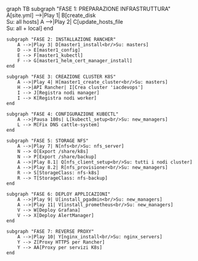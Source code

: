 graph TB
    subgraph "FASE 1: PREPARAZIONE INFRASTRUTTURA"
        A[site.yml] -->|Play 1| B[create_disk<br/>Su: all hosts]
        A -->|Play 2| C[update_hosts_file<br/>Su: all + local]
    end
    
    subgraph "FASE 2: INSTALLAZIONE RANCHER"
        A -->|Play 3| D[master1_install<br/>Su: masters]
        D --> E[master1_config]
        E --> F[master1_kubectl]
        F --> G[master1_helm_cert_manager_install]
    end
    
    subgraph "FASE 3: CREAZIONE CLUSTER K8S"
        A -->|Play 4| H[master1_create_cluster<br/>Su: masters]
        H -->|API Rancher| I[Crea cluster 'iacdevops']
        I --> J[Registra nodi manager]
        I --> K[Registra nodi worker]
    end
    
    subgraph "FASE 4: CONFIGURAZIONE KUBECTL"
        A -->|Pausa 180s| L[kubectl_setup<br/>Su: new_managers]
        L --> M[Fix DNS cattle-system]
    end
    
    subgraph "FASE 5: STORAGE NFS"
        A -->|Play 7| N[nfs<br/>Su: nfs_server]
        N --> O[Export /share/k8s]
        N --> P[Export /share/backup]
        A -->|Play 8.1| Q[nfs_client_setup<br/>Su: tutti i nodi cluster]
        A -->|Play 8.2| R[nfs_provisioner<br/>Su: new_managers]
        R --> S[StorageClass: nfs-k8s]
        R --> T[StorageClass: nfs-backup]
    end
    
    subgraph "FASE 6: DEPLOY APPLICAZIONI"
        A -->|Play 9| U[install_pgadmin<br/>Su: new_managers]
        A -->|Play 11| V[install_prometheus<br/>Su: new_managers]
        V --> W[Deploy Grafana]
        V --> X[Deploy AlertManager]
    end
    
    subgraph "FASE 7: REVERSE PROXY"
        A -->|Play 10| Y[nginx_install<br/>Su: nginx_servers]
        Y --> Z[Proxy HTTPS per Rancher]
        Y --> AA[Proxy per servizi K8s]
    end